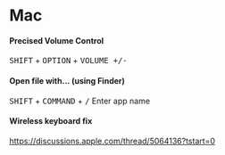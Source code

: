 # Mac

####  Precised Volume Control

<kbd>SHIFT</kbd> + <kbd>OPTION</kbd> + <kbd>VOLUME +/-</kbd>

#### Open file with... (using Finder)

<kbd>SHIFT</kbd> + <kbd>COMMAND</kbd> + <kbd>/</kbd>
Enter app name

#### Wireless keyboard fix

https://discussions.apple.com/thread/5064136?tstart=0

